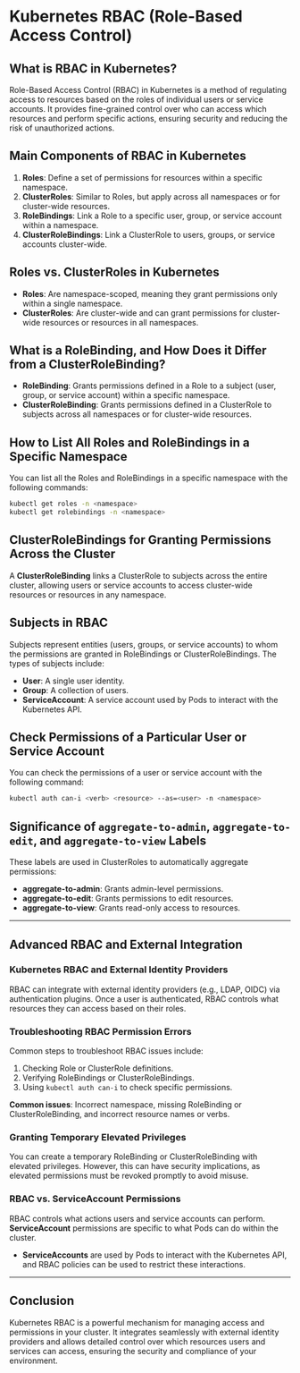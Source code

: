 # Kubernetes RBAC (Role-Based Access Control)

## What is RBAC in Kubernetes?
Role-Based Access Control (RBAC) in Kubernetes is a method of regulating access to resources based on the roles of individual users or service accounts. It provides fine-grained control over who can access which resources and perform specific actions, ensuring security and reducing the risk of unauthorized actions.

## Main Components of RBAC in Kubernetes

1. **Roles**: Define a set of permissions for resources within a specific namespace.
2. **ClusterRoles**: Similar to Roles, but apply across all namespaces or for cluster-wide resources.
3. **RoleBindings**: Link a Role to a specific user, group, or service account within a namespace.
4. **ClusterRoleBindings**: Link a ClusterRole to users, groups, or service accounts cluster-wide.

## Roles vs. ClusterRoles in Kubernetes

- **Roles**: Are namespace-scoped, meaning they grant permissions only within a single namespace.
- **ClusterRoles**: Are cluster-wide and can grant permissions for cluster-wide resources or resources in all namespaces.

## What is a RoleBinding, and How Does it Differ from a ClusterRoleBinding?

- **RoleBinding**: Grants permissions defined in a Role to a subject (user, group, or service account) within a specific namespace.
- **ClusterRoleBinding**: Grants permissions defined in a ClusterRole to subjects across all namespaces or for cluster-wide resources.

## How to List All Roles and RoleBindings in a Specific Namespace

You can list all the Roles and RoleBindings in a specific namespace with the following commands:

```bash
kubectl get roles -n <namespace>
kubectl get rolebindings -n <namespace>
```

## ClusterRoleBindings for Granting Permissions Across the Cluster

A **ClusterRoleBinding** links a ClusterRole to subjects across the entire cluster, allowing users or service accounts to access cluster-wide resources or resources in any namespace.

## Subjects in RBAC

Subjects represent entities (users, groups, or service accounts) to whom the permissions are granted in RoleBindings or ClusterRoleBindings. The types of subjects include:

- **User**: A single user identity.
- **Group**: A collection of users.
- **ServiceAccount**: A service account used by Pods to interact with the Kubernetes API.

## Check Permissions of a Particular User or Service Account

You can check the permissions of a user or service account with the following command:

```bash
kubectl auth can-i <verb> <resource> --as=<user> -n <namespace>
```

## Significance of `aggregate-to-admin`, `aggregate-to-edit`, and `aggregate-to-view` Labels

These labels are used in ClusterRoles to automatically aggregate permissions:
- **aggregate-to-admin**: Grants admin-level permissions.
- **aggregate-to-edit**: Grants permissions to edit resources.
- **aggregate-to-view**: Grants read-only access to resources.

---

## Advanced RBAC and External Integration

### Kubernetes RBAC and External Identity Providers

RBAC can integrate with external identity providers (e.g., LDAP, OIDC) via authentication plugins. Once a user is authenticated, RBAC controls what resources they can access based on their roles.

### Troubleshooting RBAC Permission Errors

Common steps to troubleshoot RBAC issues include:
1. Checking Role or ClusterRole definitions.
2. Verifying RoleBindings or ClusterRoleBindings.
3. Using `kubectl auth can-i` to check specific permissions.

**Common issues**: Incorrect namespace, missing RoleBinding or ClusterRoleBinding, and incorrect resource names or verbs.

### Granting Temporary Elevated Privileges

You can create a temporary RoleBinding or ClusterRoleBinding with elevated privileges. However, this can have security implications, as elevated permissions must be revoked promptly to avoid misuse.

### RBAC vs. ServiceAccount Permissions

RBAC controls what actions users and service accounts can perform. **ServiceAccount** permissions are specific to what Pods can do within the cluster.

- **ServiceAccounts** are used by Pods to interact with the Kubernetes API, and RBAC policies can be used to restrict these interactions.

---

## Conclusion

Kubernetes RBAC is a powerful mechanism for managing access and permissions in your cluster. It integrates seamlessly with external identity providers and allows detailed control over which resources users and services can access, ensuring the security and compliance of your environment.
```
